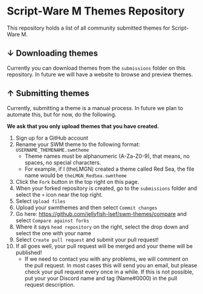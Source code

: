 # Script-Ware M Themes Repository
This repository holds a list of all community submitted themes for Script-Ware M.

## ↓ Downloading themes

Currently you can download themes from the `submissions` folder on this repository. In future we will have a website to browse and preview themes.

## ↑ Submitting themes

Currently, submitting a theme is a manual process. In future we plan to automate this, but for now, do the following.

**We ask that you only upload themes that you have created.**

1. Sign up for a GitHub account
2. Rename your SWM theme to the following format: `USERNAME_THEMENAME.swmtheme`
    - Theme names must be alphanumeric (A-Za-Z0-9), that means, no spaces, no special characters.
    - For example, if I (theLMGN) created a theme called Red Sea, the file name would be `theLMGN_RedSea.swmtheme`
4. Click the `Fork` button in the top right on this page.
5. When your forked repository is created, go to the `submissions` folder and select the `+` icon near the top right.
6. Select `Upload files`
7. Upload your swmthemes and then select `Commit changes`
8. Go here: https://github.com/jellyfish-lsef/swm-themes/compare and select `Compare against forks`
9. Where it says `head repository` on the right, select the drop down and select the one with your name
10. Select `Create pull request` and submit your pull request!
11. If all goes well, your pull request will be merged and your theme will be published!
     - If we need to contact you with any problems, we will comment on the pull request. In most cases this will send you an email, but please check your pull request every once in a while. If this is not possible, put your your Discord name and tag (Name#0000) in the pull request description.
